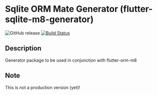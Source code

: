 # Sqlite ORM Mate Generator (flutter-sqlite-m8-generator)

![GitHub release](https://img.shields.io/github/release-pre/matei-tm/flutter-sqlite-m8-generator.svg) <!--[![pub package](https://img.shields.io/pub/v/flutter-sqlite-m8-generator.svg)](https://pub.dartlang.org/packages/flutter-sqlite-m8-generator)--> [![Build Status](https://travis-ci.org/matei-tm/flutter-sqlite-m8-generator.svg?branch=master)](https://travis-ci.org/matei-tm/flutter-sqlite-m8-generator)

## Description

Generator package to be used in conjunction with flutter-orm-m8

## Note

This is not a production version (yet)!


